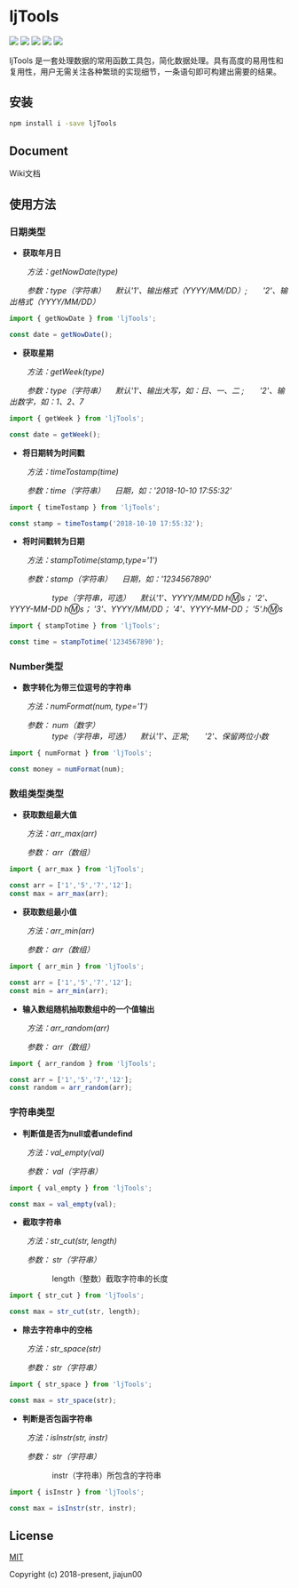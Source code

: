 # ljTools
![](https://img.shields.io/badge/ljTools-1.0.0-green.svg)
![](https://img.shields.io/travis/antvis/g2.svg)
![](https://img.shields.io/badge/language-javascript-red.svg)
![](https://img.shields.io/badge/license-MIT-000000.svg)
![](https://img.shields.io/badge/ECMAScipt-6-orange.svg)

ljTools 是一套处理数据的常用函数工具包，简化数据处理。具有高度的易用性和复用性，用户无需关注各种繁琐的实现细节，一条语句即可构建出需要的结果。

## 安装
```bash
npm install i -save ljTools
```

## Document
Wiki文档

## 使用方法

### 日期类型
* **获取年月日**

&emsp;&emsp; _方法：getNowDate(type)_

&emsp;&emsp; _参数：type（字符串） &emsp;默认'1'、输出格式（YYYY/MM/DD）;&emsp;&emsp;'2'、输出格式（YYYY/MM/DD）_
```javascript
import { getNowDate } from 'ljTools';

const date = getNowDate();
```
* **获取星期**

&emsp;&emsp; _方法：getWeek(type)_

&emsp;&emsp; _参数：type（字符串） &emsp;默认'1'、输出大写，如：日、一、二 ;&emsp;&emsp;'2'、输出数字，如：1、2、7_
```javascript
import { getWeek } from 'ljTools';

const date = getWeek();
```

* **将日期转为时间戳**

&emsp;&emsp; _方法：timeTostamp(time)_

&emsp;&emsp; _参数：time（字符串） &emsp;日期，如：'2018-10-10 17:55:32'_
```javascript
import { timeTostamp } from 'ljTools';

const stamp = timeTostamp('2018-10-10 17:55:32');
```

* **将时间戳转为日期**

&emsp;&emsp; _方法：stampTotime(stamp,type='1')_

&emsp;&emsp; _参数：stamp（字符串） &emsp;日期，如：'1234567890'_

&emsp;&emsp;&emsp;&emsp;&emsp;&ensp;_type（字符串，可选） &emsp;默认'1'、YYYY/MM/DD h:m:s； '2'、YYYY-MM-DD h:m:s； '3'、YYYY/MM/DD； '4'、YYYY-MM-DD； '5'.h:m:s_
```javascript
import { stampTotime } from 'ljTools';

const time = stampTotime('1234567890');
```
### Number类型
* **数字转化为带三位逗号的字符串**

&emsp;&emsp; _方法：numFormat(num, type='1')_

&emsp;&emsp; _参数： num（数字）   
&emsp;&emsp;&emsp;&emsp;&emsp;&ensp;type（字符串，可选） &emsp;默认'1'、正常;&emsp;&emsp;'2'、保留两位小数_
```javascript
import { numFormat } from 'ljTools';

const money = numFormat(num);
```
### 数组类型类型
* **获取数组最大值**

&emsp;&emsp; _方法：arr_max(arr)_

&emsp;&emsp; _参数： arr（数组）_
```javascript
import { arr_max } from 'ljTools';

const arr = ['1','5','7','12'];
const max = arr_max(arr);
```
* **获取数组最小值**

&emsp;&emsp; _方法：arr_min(arr)_

&emsp;&emsp; _参数： arr（数组）_
```javascript
import { arr_min } from 'ljTools';

const arr = ['1','5','7','12'];
const min = arr_min(arr);
```
* **输入数组随机抽取数组中的一个值输出**

&emsp;&emsp; _方法：arr_random(arr)_

&emsp;&emsp; _参数： arr（数组）_
```javascript
import { arr_random } from 'ljTools';

const arr = ['1','5','7','12'];
const random = arr_random(arr);
```

### 字符串类型
* **判断值是否为null或者undefind**

&emsp;&emsp; _方法：val_empty(val)_

&emsp;&emsp; _参数： val（字符串）_
```javascript
import { val_empty } from 'ljTools';

const max = val_empty(val);
```
* **截取字符串**

&emsp;&emsp; _方法：str_cut(str, length)_

&emsp;&emsp; _参数： str（字符串）_

&emsp;&emsp;&emsp;&emsp;&emsp;&ensp;length（整数）截取字符串的长度
```javascript
import { str_cut } from 'ljTools';

const max = str_cut(str, length);
```
* **除去字符串中的空格**

&emsp;&emsp; _方法：str_space(str)_

&emsp;&emsp; _参数： str（字符串）_

```javascript
import { str_space } from 'ljTools';

const max = str_space(str);
```
* **判断是否包函字符串**

&emsp;&emsp; _方法：isInstr(str, instr)_

&emsp;&emsp; _参数： str（字符串）_

&emsp;&emsp;&emsp;&emsp;&emsp;&ensp;instr（字符串）所包含的字符串

```javascript
import { isInstr } from 'ljTools';

const max = isInstr(str, instr);
```
## License
   [MIT](http://opensource.org/licenses/MIT)
   
   Copyright (c) 2018-present, jiajun00